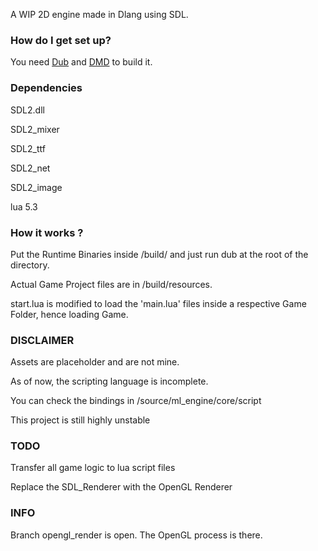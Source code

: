 A WIP 2D engine made in Dlang using SDL.

### How do I get set up? ###

You need [Dub](http://code.dlang.org/download) and [DMD](http://dlang.org/download.html#dmd) to build it.

### Dependencies ###

SDL2.dll 

SDL2_mixer

SDL2_ttf

SDL2_net

SDL2_image

lua 5.3

### How it works ? ###

Put the Runtime Binaries inside /build/ and just run dub at the root of the directory.

Actual Game Project files are in /build/resources. 

start.lua is modified to load the 'main.lua' files inside a respective Game Folder, hence loading Game.



### DISCLAIMER ###
Assets are placeholder and are not mine.

As of now, the scripting language is incomplete.

You can check the bindings in /source/ml_engine/core/script

This project is still highly unstable


### TODO ###

Transfer all game logic to lua script files

Replace the SDL_Renderer with the OpenGL Renderer

### INFO ###

Branch opengl_render is open. The OpenGL process is there.
